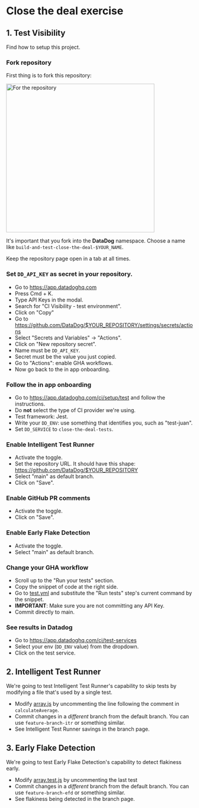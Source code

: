 # Close the deal exercise

## 1. Test Visibility

Find how to setup this project.

### Fork repository

First thing is to fork this repository:

<img src="assets/fork-repository.png" alt="For the repository" width="400"/>

It's important that you fork into the **DataDog** namespace. Choose a name like `build-and-test-close-the-deal-$YOUR_NAME`.

Keep the repository page open in a tab at all times.

### Set `DD_API_KEY` as secret in your repository.

- Go to https://app.datadoghq.com
- Press Cmd + K.
- Type API Keys in the modal.
- Search for "CI Visibility - test environment".
- Click on "Copy"
- Go to https://github.com/DataDog/$YOUR_REPOSITORY/settings/secrets/actions
- Select "Secrets and Variables" -> "Actions".
- Click on "New repository secret".
- Name must be `DD_API_KEY`.
- Secret must be the value you just copied.
- Go to "Actions": enable GHA workflows.
- Now go back to the in app onboarding.

### Follow the in app onboarding

- Go to https://app.datadoghq.com/ci/setup/test and follow the instructions.
- Do **not** select the type of CI provider we're using.
- Test framework: Jest.
- Write your `DD_ENV`: use something that identifies you, such as "test-juan".
- Set `DD_SERVICE` to `close-the-deal-tests`.

### Enable Intelligent Test Runner

- Activate the toggle.
- Set the repository URL. It should have this shape: https://github.com/DataDog/$YOUR_REPOSITORY
- Select "main" as default branch.
- Click on "Save".

### Enable GitHub PR comments

- Activate the toggle.
- Click on "Save".

### Enable Early Flake Detection

- Activate the toggle.
- Select "main" as default branch.

### Change your GHA workflow

- Scroll up to the "Run your tests" section.
- Copy the snippet of code at the right side.
- Go to [test.yml](./.github/workflows/test.yml) and substitute the "Run tests" step's current command by the snippet.
- **IMPORTANT**: Make sure you are not committing any API Key.
- Commit directly to main.

### See results in Datadog

- Go to https://app.datadoghq.com/ci/test-services
- Select your env (`DD_ENV` value) from the dropdown.
- Click on the test service.

## 2. Intelligent Test Runner

We're going to test Intelligent Test Runner's capability to skip tests by modifying a file that's used by a single test.

- Modify [array.js](./src/array.js) by uncommenting the line following the comment in `calculateAverage`.
- Commit changes in a _different_ branch from the default branch. You can use `feature-branch-itr` or something similar.
- See Intelligent Test Runner savings in the branch page.

## 3. Early Flake Detection

We're going to test Early Flake Detection's capability to detect flakiness early.

- Modify [array.test.js](./tests/array.test.js) by uncommenting the last test
- Commit changes in a _different_ branch from the default branch. You can use `feature-branch-efd` or something similar.
- See flakiness being detected in the branch page.
